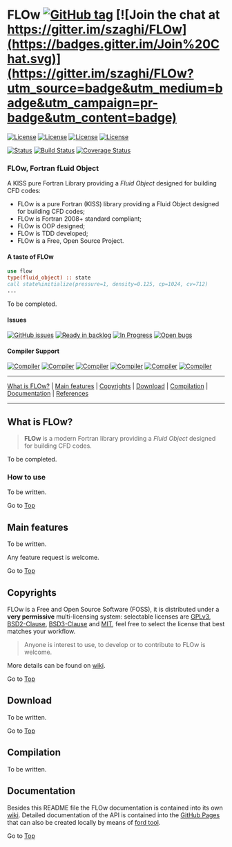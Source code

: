<a name="top"></a>

# FLOw [![GitHub tag](https://img.shields.io/github/tag/szaghi/FLOw.svg)]() [![Join the chat at https://gitter.im/szaghi/FLOw](https://badges.gitter.im/Join%20Chat.svg)](https://gitter.im/szaghi/FLOw?utm_source=badge&utm_medium=badge&utm_campaign=pr-badge&utm_content=badge)

[![License](https://img.shields.io/badge/license-GNU%20GeneraL%20Public%20License%20v3,%20GPLv3-blue.svg)]()
[![License](https://img.shields.io/badge/license-BSD2-red.svg)]()
[![License](https://img.shields.io/badge/license-BSD3-red.svg)]()
[![License](https://img.shields.io/badge/license-MIT-red.svg)]()

[![Status](https://img.shields.io/badge/status-unstable-red.svg)]()
[![Build Status](https://travis-ci.org/szaghi/FLOw.svg?branch=master)](https://travis-ci.org/szaghi/FLOw)
[![Coverage Status](https://img.shields.io/codecov/c/github/szaghi/FLOw.svg)](http://codecov.io/github/szaghi/FLOw?branch=master)

### FLOw, Fortran fLuid Object

A KISS pure Fortran Library providing a *Fluid Object* designed for building CFD codes:

- FLOw is a pure Fortran (KISS) library providing a Fluid Object designed for building CFD codes;
- FLOw is Fortran 2008+ standard compliant;
- FLOw is OOP designed;
- FLOw is TDD developed;
- FLOw is a Free, Open Source Project.

#### A taste of FLOw

```fortran
use flow
type(fluid_object) :: state
call state%initialize(pressure=1, density=0.125, cp=1024, cv=712)
...
```

To be completed.

#### Issues

[![GitHub issues](https://img.shields.io/github/issues/szaghi/FLOw.svg)]()
[![Ready in backlog](https://badge.waffle.io/szaghi/FLOw.png?label=ready&title=Ready)](https://waffle.io/szaghi/FLOw)
[![In Progress](https://badge.waffle.io/szaghi/FLOw.png?label=in%20progress&title=In%20Progress)](https://waffle.io/szaghi/FLOw)
[![Open bugs](https://badge.waffle.io/szaghi/FLOw.png?label=bug&title=Open%20Bugs)](https://waffle.io/szaghi/FLOw)

#### Compiler Support

[![Compiler](https://img.shields.io/badge/GNU-v6.1.1+-brightgreen.svg)]()
[![Compiler](https://img.shields.io/badge/Intel-v16.1+-brightgreen.svg)]()
[![Compiler](https://img.shields.io/badge/IBM%20XL-not%20tested-yellow.svg)]()
[![Compiler](https://img.shields.io/badge/g95-not%20tested-yellow.svg)]()
[![Compiler](https://img.shields.io/badge/NAG-not%20tested-yellow.svg)]()
[![Compiler](https://img.shields.io/badge/PGI-not%20tested-yellow.svg)]()

---

[What is FLOw?](#what-is-flow) | [Main features](#main-features) | [Copyrights](#copyrights) | [Download](#download) | [Compilation](#compilation) | [Documentation](#documentation) | [References](#references)

---

## What is FLOw?

> **FLOw** is a modern Fortran library providing a *Fluid Object* designed for building CFD codes.

To be completed.

### How to use

To be written.

Go to [Top](#top)

## Main features

To be written.

Any feature request is welcome.

Go to [Top](#top)

## Copyrights

FLOw is a Free and Open Source Software (FOSS), it is distributed under a **very permissive** multi-licensing system: selectable licenses are [GPLv3](http://www.gnu.org/licenses/gpl-3.0.html), [BSD2-Clause](http://opensource.org/licenses/BSD-2-Clause), [BSD3-Clause](http://opensource.org/licenses/BSD-3-Clause) and [MIT](http://opensource.org/licenses/MIT), feel free to select the license that best matches your workflow.

> Anyone is interest to use, to develop or to contribute to FLOw is welcome.

More details can be found on [wiki](https://github.com/szaghi/FLOw/wiki/Copyrights).

Go to [Top](#top)

## Download

To be written.

Go to [Top](#top)

## Compilation

To be written.

## Documentation

Besides this README file the FLOw documentation is contained into its own [wiki](https://github.com/szaghi/FLOw/wiki). Detailed documentation of the API is contained into the [GitHub Pages](http://szaghi.github.io/FLOw/index.html) that can also be created locally by means of [ford tool](https://github.com/cmacmackin/ford).

Go to [Top](#top)
